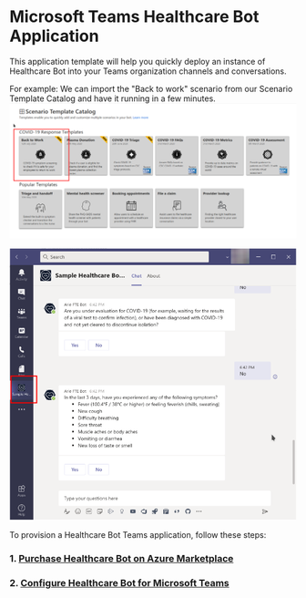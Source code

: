 
# Microsoft Teams Healthcare Bot Application

This application template will help you quickly deploy an instance of Healthcare Bot into your Teams organization channels and conversations.

For example: We can import the "Back to work" scenario from our Scenario Template Catalog and have it running in a few minutes.
![](./docs/teams2.png)


![](./docs/teams1.png)

To provision a Healthcare Bot Teams application, follow these steps:

### 1. [Purchase Healthcare Bot on Azure Marketplace](./docs/marketplace/marketplace.md)

### 2. [Configure Healthcare Bot for Microsoft Teams](./docs/portal/portal.md)
